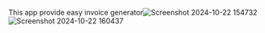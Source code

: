 This app provide easy invoice generator![Screenshot 2024-10-22 154732](https://github.com/user-attachments/assets/3580b625-5d10-4a17-8212-1c53d52a5cc5)
![Screenshot 2024-10-22 160437](https://github.com/user-attachments/assets/64441cf5-9ac9-4bdc-bb4e-d53b26d1ddd7)
